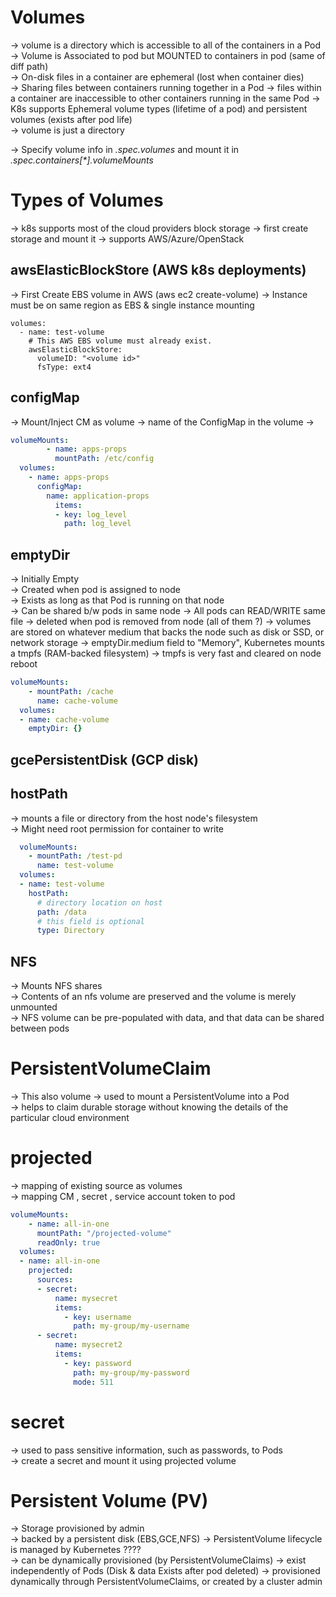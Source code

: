 # Volumes 
-> volume is a directory which is accessible to all of the containers in a Pod
-> Volume is Associated to pod but MOUNTED to containers in pod (same of diff path)  
-> On-disk files in a container are ephemeral (lost when container dies)  
-> Sharing files between containers running together in a Pod 
-> files within a container are inaccessible to other containers running in the same Pod
-> K8s supports Ephemeral volume types (lifetime of a pod) and persistent volumes (exists after pod life)  
-> volume is just a directory

-> Specify volume info in _.spec.volumes_ and mount it in _.spec.containers[*].volumeMounts_  

# Types of Volumes
-> k8s supports most of the cloud providers block storage 
-> first create storage and mount it 
-> supports AWS/Azure/OpenStack
## awsElasticBlockStore (AWS k8s deployments)
-> First Create EBS volume in AWS (aws ec2 create-volume)
-> Instance must be on same region as EBS & single instance mounting 
```shell
volumes:
  - name: test-volume
    # This AWS EBS volume must already exist.
    awsElasticBlockStore:
      volumeID: "<volume id>"
      fsType: ext4
```
## configMap 
-> Mount/Inject CM as volume 
-> name of the ConfigMap in the volume
-> 
```yaml
volumeMounts:
        - name: apps-props
          mountPath: /etc/config
  volumes:
    - name: apps-props
      configMap:
        name: application-props
          items:
          - key: log_level
            path: log_level
```
## emptyDir
-> Initially Empty   
-> Created when pod is assigned to node   
-> Exists as long as that Pod is running on that node  
-> Can be shared b/w pods in same node 
-> All pods can READ/WRITE same file
-> deleted when pod is removed from node (all of them ?)
->  volumes are stored on whatever medium that backs the node such as disk or SSD, or network storage
-> emptyDir.medium field to "Memory", Kubernetes mounts a tmpfs (RAM-backed filesystem) 
-> tmpfs is very fast and  cleared on node reboot
```yaml
volumeMounts:
    - mountPath: /cache
      name: cache-volume
  volumes:
  - name: cache-volume
    emptyDir: {}
```

## gcePersistentDisk (GCP disk)

## hostPath 
-> mounts a file or directory from the host node's filesystem  
-> Might need root permission for container to write 
```yaml
  volumeMounts:
    - mountPath: /test-pd
      name: test-volume
  volumes:
  - name: test-volume
    hostPath:
      # directory location on host
      path: /data
      # this field is optional
      type: Directory
```

## NFS
-> Mounts NFS shares   
-> Contents of an nfs volume are preserved and the volume is merely unmounted  
-> NFS volume can be pre-populated with data, and that data can be shared between pods  

# PersistentVolumeClaim
-> This also volume 
-> used to mount a PersistentVolume into a Pod  
-> helps to claim durable storage without knowing the details of the particular cloud environment  
# projected
-> mapping of existing source as volumes  
-> mapping CM , secret , service account token to pod 
```yaml
volumeMounts:
    - name: all-in-one
      mountPath: "/projected-volume"
      readOnly: true
  volumes:
  - name: all-in-one
    projected:
      sources:
      - secret:
          name: mysecret
          items:
            - key: username
              path: my-group/my-username
      - secret:
          name: mysecret2
          items:
            - key: password
              path: my-group/my-password
              mode: 511
```
# secret
-> used to pass sensitive information, such as passwords, to Pods  
-> create a secret and mount it using projected volume

# Persistent Volume (PV)
-> Storage provisioned by admin  
-> backed by a persistent disk (EBS,GCE,NFS)
-> PersistentVolume lifecycle is managed by Kubernetes ????  
-> can be dynamically provisioned  (by PersistentVolumeClaims)
-> exist independently of Pods (Disk & data Exists after pod deleted)
-> provisioned dynamically through PersistentVolumeClaims, or  created by a cluster admin
